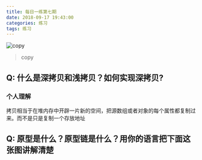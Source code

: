 ```yaml
---
title: 每日一练第七期
date: 2018-09-17 19:43:00
categories: 练习
tags: 练习
---
```


![copy](https://user-gold-cdn.xitu.io/2018/9/17/165e75c1e41f4ba8?w=471&h=271&f=png&s=120070)

> copy

<!--more-->

## Q: 什么是深拷贝和浅拷贝？如何实现深拷贝?

### 个人理解

拷贝相当于在堆内存中开辟一片新的空间，把源数组或者对象的每个属性都复制过来。而不是只是复制一个存放地址

## Q: 原型是什么？原型链是什么？用你的语言把下面这张图讲解清楚